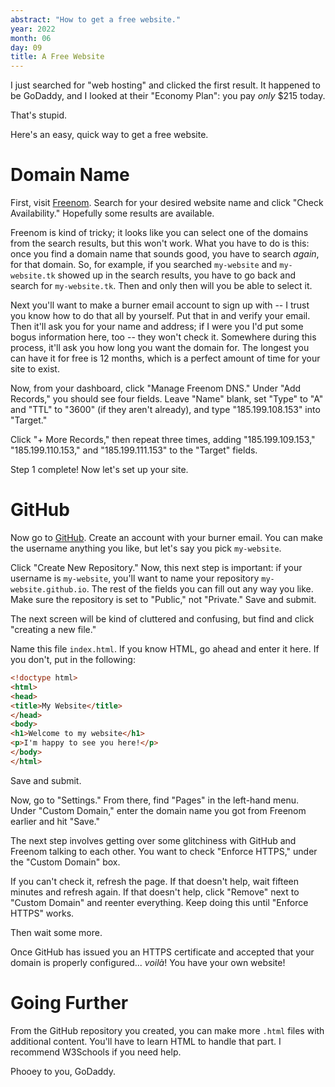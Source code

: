 ```yaml
---
abstract: "How to get a free website."
year: 2022
month: 06
day: 09
title: A Free Website
---
```


I just searched for "web hosting" and clicked the first result.
It happened to be GoDaddy, and I looked at their "Economy Plan":
you pay *only* $215 today.

That's stupid.

Here's an easy, quick way to get a free website.

# Domain Name

First, visit [Freenom]. Search for your desired website name and
click "Check Availability." Hopefully some results are available.

Freenom is kind of tricky; it looks like you can select one of
the domains from the search results, but this won't work. What
you have to do is this: once you find a domain name that sounds
good, you have to search *again*, for that domain. So, for
example, if you searched `my-website` and `my-website.tk` showed
up in the search results, you have to go back and search for
`my-website.tk`. Then and only then will you be able to select
it.

Next you'll want to make a burner email account to sign up with
-- I trust you know how to do that all by yourself. Put that in
and verify your email. Then it'll ask you for your name and
address; if I were you I'd put some bogus information here, too
-- they won't check it. Somewhere during this process, it'll ask
you how long you want the domain for. The longest you can have it
for free is 12 months, which is a perfect amount of time for your
site to exist.

Now, from your dashboard, click "Manage Freenom DNS." Under "Add
Records," you should see four fields. Leave "Name" blank, set
"Type" to "A" and "TTL" to "3600" (if they aren't already), and
type "185.199.108.153" into "Target."

Click "+ More Records," then repeat three times, adding
"185.199.109.153," "185.199.110.153," and "185.199.111.153" to
the "Target" fields.

Step 1 complete! Now let's set up your site.

# GitHub

Now go to [GitHub]. Create an account with your burner email. You
can make the username anything you like, but let's say you pick
`my-website`.

Click "Create New Repository." Now, this next step is important:
if your username is `my-website`, you'll want to name your
repository `my-website.github.io`. The rest of the fields you can
fill out any way you like. Make sure the repository is set to
"Public," not "Private." Save and submit.

The next screen will be kind of cluttered and confusing, but find
and click "creating a new file."

Name this file `index.html`. If you know HTML, go ahead and enter
it here. If you don't, put in the following:

```html
<!doctype html>
<html>
<head>
<title>My Website</title>
</head>
<body>
<h1>Welcome to my website</h1>
<p>I'm happy to see you here!</p>
</body>
</html>
```

Save and submit.

Now, go to "Settings." From there, find "Pages" in the left-hand
menu. Under "Custom Domain," enter the domain name you got from
Freenom earlier and hit "Save."

The next step involves getting over some glitchiness with GitHub
and Freenom talking to each other. You want to check "Enforce
HTTPS," under the "Custom Domain" box. 

If you can't check it, refresh the page. If that doesn't help,
wait fifteen minutes and refresh again. If that doesn't help,
click "Remove" next to "Custom Domain" and reenter everything.
Keep doing this until "Enforce HTTPS" works.

Then wait some more.

Once GitHub has issued you an HTTPS certificate and accepted that
your domain is properly configured... *voilà*! You have your own
website!

# Going Further

From the GitHub repository you created, you can make more `.html`
files with additional content. You'll have to learn HTML to
handle that part. I recommend W3Schools if you need help.

Phooey to you, GoDaddy.

[Freenom]: https://www.freenom.com/
[GitHub]: https://github.com/
